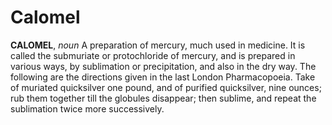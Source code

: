 # Calomel

**CALOMEL**, _noun_ A preparation of mercury, much used in medicine. It is called the submuriate or protochloride of mercury, and is prepared in various ways, by sublimation or precipitation, and also in the dry way. The following are the directions given in the last London Pharmacopoeia. Take of muriated quicksilver one pound, and of purified quicksilver, nine ounces; rub them together till the globules disappear; then sublime, and repeat the sublimation twice more successively.